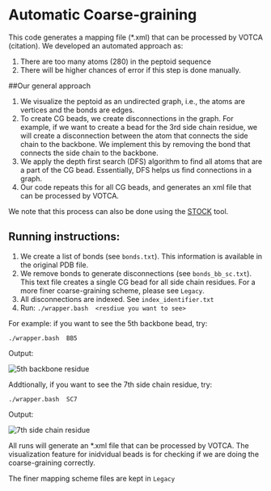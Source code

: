 # Automatic Coarse-graining

This code generates a mapping file (*.xml) that can be processed by VOTCA (citation). We developed an automated approach as: 

1. There are too many atoms (280) in the peptoid sequence
2. There will be higher chances of error if this step is done manually. 

##Our general approach

1. We visualize the peptoid as an undirected graph, i.e., the atoms are vertices and the bonds are edges.
2. To create CG beads, we create disconnections in the graph. For example, if we want to create a bead for the 3rd side chain residue, we will create a disconnection between the atom that connects the side chain to the backbone. We implement this by removing the bond that connects the side chain to the backbone. 
3. We apply the depth first search (DFS) algorithm to find all atoms that are a part of the CG bead. Essentially, DFS helps us find connections in a graph. 
4. Our code repeats this for all CG beads, and generates an xml file that can be processed by VOTCA. 

We note that this process can also be done using the [STOCK](http://stock.cmm.ki.si/) tool. 

 
## Running instructions: 

1. We create a list of bonds (see `bonds.txt`). This information is available in the original PDB file. 
2. We remove bonds to generate disconnections (see `bonds_bb_sc.txt`). This text file creates a single CG bead for all side chain residues. For a more finer coarse-graining scheme, please see `Legacy`. 
3. All disconnections are indexed. See `index_identifier.txt`
4. Run: ``` ./wrapper.bash  <resdiue you want to see> ```

For example: if you want to see the 5th backbone bead, try: 

```./wrapper.bash  BB5```

Output: 

![5th backbone residue](BB5.png)


Addtionally, if you want to see the 7th side chain residue, try: 

```./wrapper.bash  SC7```

Output:

![7th side chain residue](SC7.png)

All runs will generate an *.xml file that can be processed by VOTCA. The visualization feature for inidvidual beads is for checking if we are doing the coarse-graining correctly. 

The finer mapping scheme files are kept in `Legacy`

